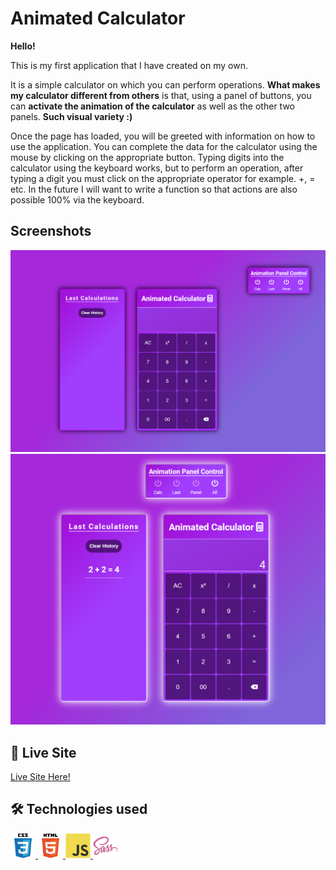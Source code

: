 # Animated Calculator

**Hello!**

This is my first application that I have created on my own.

It is a simple calculator on which you can perform operations.
**What makes my calculator different from others** is that, using a panel of buttons, you can **activate the animation of the calculator** as well as the other two panels. **Such visual variety :)**

Once the page has loaded, you will be greeted with information on how to use the application.
You can complete the data for the calculator using the mouse by clicking on the appropriate button.
Typing digits into the calculator using the keyboard works, but to perform an operation, after typing a digit you must click on the appropriate operator for example. +, = etc.
In the future I will want to write a function so that actions are also possible 100% via the keyboard.

## Screenshots

<img src="./screenshot/first.png" width="1200px">
<img src="./screenshot/second.png" width="1200px">

## 🔗 Live Site
[Live Site Here!](https://camillematernacci.github.io/Animated-Calculator/)

## 🛠 Technologies used

<p align="left"> <a href="https://www.w3schools.com/css/" target="_blank" rel="noreferrer"> <img src="https://raw.githubusercontent.com/devicons/devicon/master/icons/css3/css3-original-wordmark.svg" alt="css3" width="40" height="40"/> </a> <a href="https://www.w3.org/html/" target="_blank" rel="noreferrer"> <img src="https://raw.githubusercontent.com/devicons/devicon/master/icons/html5/html5-original-wordmark.svg" alt="html5" width="40" height="40"/> </a> <a href="https://developer.mozilla.org/en-US/docs/Web/JavaScript" target="_blank" rel="noreferrer"> <img src="https://raw.githubusercontent.com/devicons/devicon/master/icons/javascript/javascript-original.svg" alt="javascript" width="40" height="40"/> </a> <a href="https://sass-lang.com" target="_blank" rel="noreferrer"> <img src="https://raw.githubusercontent.com/devicons/devicon/master/icons/sass/sass-original.svg" alt="sass" width="40" height="40"/> </a> </p>
